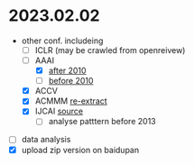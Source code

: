 # 2023.02.02

- other conf. includeing
  - [ ] ICLR (may be crawled from openreivew)
  - [ ] AAAI
    - [x] [after 2010](https://ojs.aaai.org/index.php/AAAI/issue/archive/3)
    - [ ] [before 2010](https://aaai.org/Library/conferences-library.php)
  - [x] ACCV
  - [x] ACMMM [re-extract](https://dl.acm.org/conference/mm/proceedings)
  - [x] IJCAI [source](https://www.ijcai.org/past_proceedings)
    - [ ] analyse patttern before 2013
- [ ] data analysis
 - [x] upload zip version on baidupan